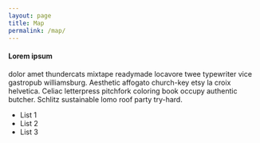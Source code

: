 ```yaml
---
layout: page
title: Map
permalink: /map/
---
```


#### Lorem ipsum 

dolor amet thundercats mixtape readymade locavore twee typewriter vice gastropub williamsburg. Aesthetic affogato church-key etsy la croix helvetica. Celiac letterpress pitchfork coloring book occupy authentic butcher. Schlitz sustainable lomo roof party try-hard.

- List 1
- List 2
- List 3